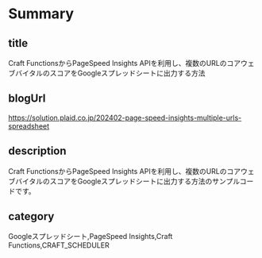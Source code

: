 # Summary

## title

Craft FunctionsからPageSpeed Insights APIを利用し、複数のURLのコアウェブバイタルのスコアをGoogleスプレッドシートに出力する方法

## blogUrl

https://solution.plaid.co.jp/202402-page-speed-insights-multiple-urls-spreadsheet

## description

Craft FunctionsからPageSpeed Insights APIを利用し、複数のURLのコアウェブバイタルのスコアをGoogleスプレッドシートに出力する方法のサンプルコードです。

## category

Googleスプレッドシート,PageSpeed Insights,Craft Functions,CRAFT_SCHEDULER